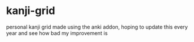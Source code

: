# kanji-grid
personal kanji grid made using the anki addon, hoping to update this every year and see how bad my improvement is
